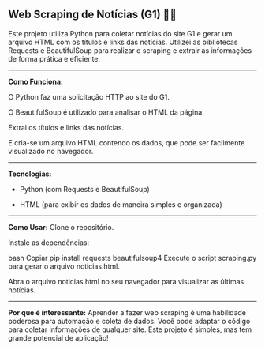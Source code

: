 ## Web Scraping de Notícias (G1) 📰✨
Este projeto utiliza Python para coletar notícias do site G1 e gerar um arquivo HTML com os títulos e links das notícias. Utilizei as bibliotecas Requests e BeautifulSoup para realizar o scraping e extrair as informações de forma prática e eficiente.

---

**Como Funciona:**

O Python faz uma solicitação HTTP ao site do G1.

O BeautifulSoup é utilizado para analisar o HTML da página.

Extrai os títulos e links das notícias.

E cria-se um arquivo HTML contendo os dados, que pode ser facilmente visualizado no navegador.

---

**Tecnologias:**
* Python (com Requests e BeautifulSoup)

* HTML (para exibir os dados de maneira simples e organizada)

---

**Como Usar:**
Clone o repositório.

Instale as dependências:

bash
Copiar
pip install requests beautifulsoup4
Execute o script scraping.py para gerar o arquivo noticias.html.

Abra o arquivo noticias.html no seu navegador para visualizar as últimas notícias.

---

**Por que é interessante:**
Aprender a fazer web scraping é uma habilidade poderosa para automação e coleta de dados.
Você pode adaptar o código para coletar informações de qualquer site.
Este projeto é simples, mas tem grande potencial de aplicação!
